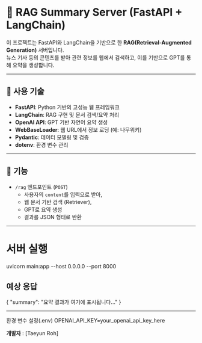 # 🧠 RAG Summary Server (FastAPI + LangChain)

이 프로젝트는 FastAPI와 LangChain을 기반으로 한 **RAG(Retrieval-Augmented Generation)** 서버입니다.  
뉴스 기사 등의 콘텐츠를 받아 관련 정보를 웹에서 검색하고, 이를 기반으로 GPT를 통해 요약을 생성합니다.

---

## 🔧 사용 기술

- **FastAPI**: Python 기반의 고성능 웹 프레임워크
- **LangChain**: RAG 구현 및 문서 검색/요약 처리
- **OpenAI API**: GPT 기반 자연어 요약 생성
- **WebBaseLoader**: 웹 URL에서 정보 로딩 (예: 나무위키)
- **Pydantic**: 데이터 모델링 및 검증
- **dotenv**: 환경 변수 관리

---

## 🚀 기능

- `/rag` 엔드포인트 (`POST`)
  - 사용자의 `content`를 입력으로 받아,
  - 웹 문서 기반 검색 (Retriever),
  - GPT로 요약 생성
  - 결과를 JSON 형태로 반환

---

# 서버 실행

uvicorn main:app --host 0.0.0.0 --port 8000

## 예상 응답

{
"summary": "요약 결과가 여기에 표시됩니다..."
}

---

환경 변수 설정(.env)
OPENAI_API_KEY=your_openai_api_key_here

**개발자** : [Taeyun Roh]
